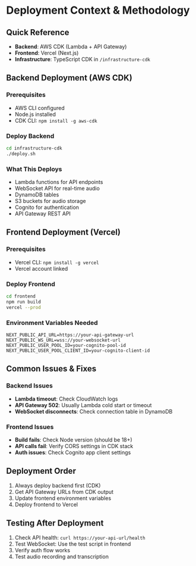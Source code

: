 # Deployment Context & Methodology

## Quick Reference
- **Backend**: AWS CDK (Lambda + API Gateway)
- **Frontend**: Vercel (Next.js)
- **Infrastructure**: TypeScript CDK in `/infrastructure-cdk`

## Backend Deployment (AWS CDK)

### Prerequisites
- AWS CLI configured
- Node.js installed
- CDK CLI: `npm install -g aws-cdk`

### Deploy Backend
```bash
cd infrastructure-cdk
./deploy.sh
```

### What This Deploys
- Lambda functions for API endpoints
- WebSocket API for real-time audio
- DynamoDB tables
- S3 buckets for audio storage
- Cognito for authentication
- API Gateway REST API

## Frontend Deployment (Vercel)

### Prerequisites
- Vercel CLI: `npm install -g vercel`
- Vercel account linked

### Deploy Frontend
```bash
cd frontend
npm run build
vercel --prod
```

### Environment Variables Needed
```
NEXT_PUBLIC_API_URL=https://your-api-gateway-url
NEXT_PUBLIC_WS_URL=wss://your-websocket-url
NEXT_PUBLIC_USER_POOL_ID=your-cognito-pool-id
NEXT_PUBLIC_USER_POOL_CLIENT_ID=your-cognito-client-id
```

## Common Issues & Fixes

### Backend Issues
- **Lambda timeout**: Check CloudWatch logs
- **API Gateway 502**: Usually Lambda cold start or timeout
- **WebSocket disconnects**: Check connection table in DynamoDB

### Frontend Issues
- **Build fails**: Check Node version (should be 18+)
- **API calls fail**: Verify CORS settings in CDK stack
- **Auth issues**: Check Cognito app client settings

## Deployment Order
1. Always deploy backend first (CDK)
2. Get API Gateway URLs from CDK output
3. Update frontend environment variables
4. Deploy frontend to Vercel

## Testing After Deployment
1. Check API health: `curl https://your-api-url/health`
2. Test WebSocket: Use the test script in frontend
3. Verify auth flow works
4. Test audio recording and transcription